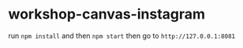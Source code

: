 # workshop-canvas-instagram

run `npm install` and then `npm start` then go to `http://127.0.0.1:8081`
